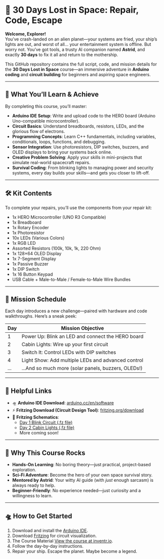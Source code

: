 # 🚀 30 Days Lost in Space: Repair, Code, Escape

**Welcome, Explorer!**  
You’ve crash-landed on an alien planet—your systems are fried, your ship’s lights are out, and worst of all... your entertainment system is offline. But worry not. You’ve got tools, a trusty AI companion named **Astrid**, and exactly **30 days** to fix it all and return to the mothership.

This GitHub repository contains the full script, code, and mission details for the **30 Days Lost in Space** course—an immersive adventure in **Arduino coding** and **circuit building** for beginners and aspiring space engineers.

---

## 🧰 What You’ll Learn & Achieve

By completing this course, you’ll master:

- **Arduino IDE Setup**: Write and upload code to the HERO board (Arduino Uno-compatible microcontroller).
- **Circuit Basics**: Understand breadboards, resistors, LEDs, and the glorious flow of electrons.
- **Programming Concepts**: Learn C++ fundamentals, including variables, conditionals, loops, functions, and debugging.
- **Sensor Integration**: Use photoresistors, DIP switches, buzzers, and OLED displays to bring your systems back online.
- **Creative Problem Solving**: Apply your skills in mini-projects that simulate real-world spacecraft repairs.
- **Survival Coding**: From blinking lights to managing power and security systems, every day builds your skills—and gets you closer to lift-off.

---

## 🛠 Kit Contents

To complete your repairs, you’ll use the components from your repair kit:

- 1x HERO Microcontroller (UNO R3 Compatible)
- 1x Breadboard
- 1x Rotary Encoder
- 1x Photoresistor
- 10x LEDs (Various Colors)
- 1x RGB LED
- Assorted Resistors (100k, 10k, 1k, 220 Ohm)
- 1x 128×64 OLED Display
- 1x 7-Segment Display
- 1x Passive Buzzer
- 1x DIP Switch
- 1x 16 Button Keypad
- USB Cable + Male-to-Male / Female-to-Male Wire Bundles

---

## 📅 Mission Schedule

Each day introduces a new challenge—paired with hardware and code walkthroughs. Here’s a sneak peek:

| Day | Mission Objective                                   |
|-----|----------------------------------------------------|
| 1   | Power Up: Blink an LED and connect the HERO board |
| 2   | Cabin Lights: Wire up your first circuit           |
| 3   | Switch It: Control LEDs with DIP switches          |
| 4   | Light Show: Add multiple LEDs and advanced control |
| ... | ...And so much more (solar panels, buzzers, OLEDs!)|

---

## 🔗 Helpful Links

- 🛸 **Arduino IDE Download**: [arduino.cc/en/software](https://www.arduino.cc/en/software)
- ⚡ **Fritzing Download (Circuit Design Tool)**: [fritzing.org/download](https://fritzing.org/download)
- 📐 **Fritzing Schematics**:  
  - [Day 1 Blink Circuit (.fz file)](https://github.com/W17ant/30-Days-Lost-in-space/tree/main/fritzing/day1_blink.fz)  
  - [Day 2 Cabin Lights (.fz file)](https://github.com/W17ant/30-Days-Lost-in-space/tree/main/fritzing/day2_cabinlights.fz)  
  - More coming soon!

---

## 🌌 Why This Course Rocks

- **Hands-On Learning**: No boring theory—just practical, project-based exploration.
- **Sci-Fi Adventure**: Become the hero of your own space survival story.
- **Mentored by Astrid**: Your witty AI guide (with *just* enough sarcasm) is always ready to help.
- **Beginner-Friendly**: No experience needed—just curiosity and a willingness to learn.

---

## 🛸 How to Get Started

1. Download and install the [Arduino IDE](https://www.arduino.cc/en/software).
2. Download [Fritzing](https://fritzing.org/download) for circuit visualization.
3. The Course Material [View the course at inventr.io](https://craftingtable.com/pages/launch).
4. Follow the day-by-day instructions.
5. Repair your ship. Escape the planet. Maybe become a legend.
